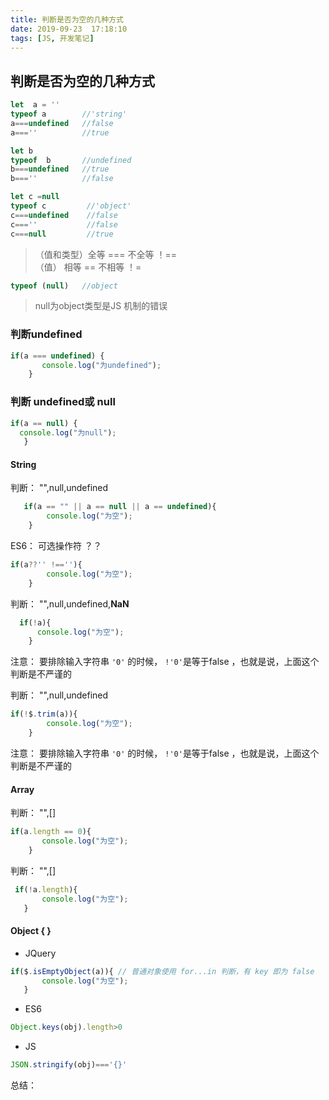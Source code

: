 ```yaml
---
title: 判断是否为空的几种方式
date: 2019-09-23  17:18:10
tags: [JS, 开发笔记]
---
```

## 判断是否为空的几种方式

```javascript
let  a = ''
typeof a        //'string'
a===undefined   //false
a===''          //true

let b
typeof  b       //undefined
b===undefined   //true
b===''          //false

let c =null
typeof c         //'object'
c===undefined    //false
c===''           //false
c===null         //true
```



>（值和类型）全等 ===     不全等  ！==   
>（值）      相等 ==      不相等  ！=

```js
typeof (null)   //object
```

> null为object类型是JS 机制的错误

### 判断undefined

```js
if(a === undefined) { 
       console.log("为undefined");
    }
```



### 判断 undefined或  null  

```js
if(a == null) {       
  console.log("为null");
   }
```



#### **String**    

判断： "",null,undefined

```js
   if(a == "" || a == null || a == undefined){ 
        console.log("为空");
    }
```

ES6： 可选操作符 ？？  

```javascript
if(a??'' !==''){ 
        console.log("为空");
    }
```



 判断： "",null,undefined,**NaN**

```js
  if(!a){ 
      console.log("为空"); 
    }
```

注意： 要排除输入字符串 `'0'` 的时候，   `!'0'`是等于false ，也就是说，上面这个判断是不严谨的

判断： "",null,undefined

```js
if(!$.trim(a)){ 
        console.log("为空");
    }
```

注意： 要排除输入字符串 `'0'` 的时候，   `!'0'`是等于false ，也就是说，上面这个判断是不严谨的

####  **Array**

判断： "",[]

```js
if(a.length == 0){ 
       console.log("为空");
    }
```



  判断： "",[]

```js
 if(!a.length){       
       console.log("为空");
   }
```



#### **Object { }**

- JQuery

```js
if($.isEmptyObject(a)){ // 普通对象使用 for...in 判断，有 key 即为 false
       console.log("为空");
   }
```

- ES6

```js
Object.keys(obj).length>0
```

- JS

```js
JSON.stringify(obj)==='{}'
```



总结：

 